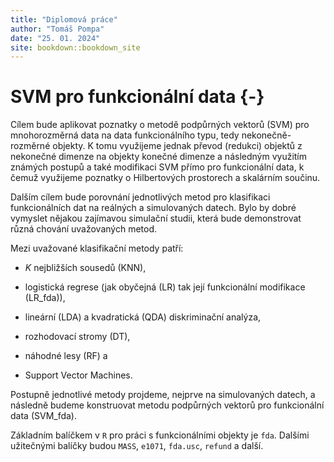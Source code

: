 ```yaml
--- 
title: "Diplomová práce"
author: "Tomáš Pompa"
date: "25. 01. 2024"
site: bookdown::bookdown_site
---
```


# SVM pro funkcionální data {-}

Cílem bude aplikovat poznatky o metodě podpůrných vektorů (SVM) pro mnohorozměrná data na data funkcionálního typu, tedy nekonečně-rozměrné objekty.
K tomu využijeme jednak převod (redukci) objektů z nekonečné dimenze na objekty konečné dimenze a následným využitím známých postupů a také modifikaci SVM přímo pro funkcionální data, k čemuž využijeme poznatky o Hilbertových prostorech a skalárním součinu.

Dalším cílem bude porovnání jednotlivých metod pro klasifikaci funkcionálních dat na reálných a simulovaných datech. Bylo by dobré vymyslet nějakou zajímavou simulační studii, která bude demonstrovat různá chování uvažovaných metod.

Mezi uvažované klasifikační metody patří:

- $K$ nejbližších sousedů (KNN),

- logistická regrese (jak obyčejná (LR) tak její funkcionální modifikace (LR_fda)),

- lineární (LDA) a kvadratická (QDA) diskriminační analýza,

- rozhodovací stromy (DT),

- náhodné lesy (RF) a 

- Support Vector Machines.

Postupně jednotlivé metody projdeme, nejprve na simulovaných datech, a následně budeme konstruovat metodu podpůrných vektorů pro funkcionální data (SVM_fda).

Základním balíčkem v `R` pro práci s funkcionálními objekty je `fda`. Dalšími užitečnými balíčky budou `MASS`, `e1071`, `fda.usc`, `refund` a další.
